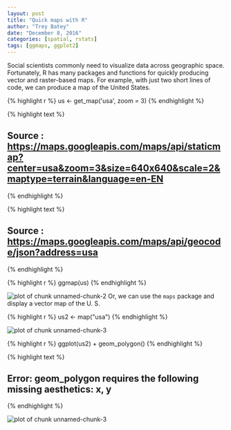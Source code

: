 ```yaml
---
layout: post
title: "Quick maps with R"
author: "Trey Batey"
date: "December 8, 2016"
categories: [spatial, rstats]
tags: [ggmaps, ggplot2]
---
```




Social scientists commonly need to visualize data across geographic space. Fortunately, R has many packages and functions for quickly producing vector and raster-based maps. For example, with just two short lines of code, we can produce a map of the United States.




{% highlight r %}
us <- get_map('usa', zoom = 3)
{% endhighlight %}



{% highlight text %}
## Source : https://maps.googleapis.com/maps/api/staticmap?center=usa&zoom=3&size=640x640&scale=2&maptype=terrain&language=en-EN
{% endhighlight %}



{% highlight text %}
## Source : https://maps.googleapis.com/maps/api/geocode/json?address=usa
{% endhighlight %}



{% highlight r %}
ggmap(us)
{% endhighlight %}

![plot of chunk unnamed-chunk-2](/socscistats/figure/source/2016-12-08-quick-maps-r/unnamed-chunk-2-1.png)
Or, we can use the `maps` package and display a vector map of the U. S.


{% highlight r %}
us2 <- map("usa")
{% endhighlight %}

![plot of chunk unnamed-chunk-3](/socscistats/figure/source/2016-12-08-quick-maps-r/unnamed-chunk-3-1.png)

{% highlight r %}
ggplot(us2) + geom_polygon() 
{% endhighlight %}



{% highlight text %}
## Error: geom_polygon requires the following missing aesthetics: x, y
{% endhighlight %}

![plot of chunk unnamed-chunk-3](/socscistats/figure/source/2016-12-08-quick-maps-r/unnamed-chunk-3-2.png)
